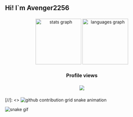 <h2 align="left">Hi! I`m Avenger2256</h2>

###

<div align="center">
  <img src="https://github-readme-stats.vercel.app/api?username=avenger2256&hide_title=false&hide_rank=false&show_icons=true&include_all_commits=true&count_private=true&disable_animations=false&theme=dracula&locale=en&hide_border=false" height="150" alt="stats graph"  />
  <img src="https://github-readme-stats.vercel.app/api/top-langs?username=avenger2256&locale=en&hide_title=false&layout=compact&card_width=320&langs_count=5&theme=dracula&hide_border=false" height="150" alt="languages graph"  />
</div>

###

<h3 align="center">Profile views</h3>

###

<div align="center">
  <img src="https://profile-counter.glitch.me/avenger2256/count.svg?"  />
</div>

###

<picture>
  <source media="(prefers-color-scheme: dark)" srcset="https://raw.githubusercontent.com/Avenger2256/Avenger2256/output/github-contribution-grid-snake-dark.svg">
  [//]: <> <source media="(prefers-color-scheme: light)" srcset="https://raw.githubusercontent.com/Avenger2256/Avenger2256/output/github-contribution-grid-snake.svg">
  <img alt="github contribution grid snake animation" src="https://raw.githubusercontent.com/Avenger2256/Avenger2256/output/github-contribution-grid-snake.svg">
</picture>

![snake gif](https://github.com/Avenger2256/Avenger2256.github.io/blob/outgithub-contribution-grid-snake.svg)

###

